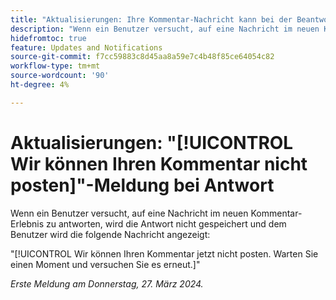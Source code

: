 ```yaml
---
title: "Aktualisierungen: Ihre Kommentar-Nachricht kann bei der Beantwortung nicht veröffentlicht werden."
description: "Wenn ein Benutzer versucht, auf eine Nachricht im neuen Kommentierungserlebnis zu antworten, wird die Antwort nicht gespeichert und dem Benutzer wird eine Nachricht angezeigt."
hidefromtoc: true
feature: Updates and Notifications
source-git-commit: f7cc59883c8d45aa8a59e7c4b48f85ce64054c82
workflow-type: tm+mt
source-wordcount: '90'
ht-degree: 4%

---
```



# Aktualisierungen: &quot;[!UICONTROL Wir können Ihren Kommentar nicht posten]&quot;-Meldung bei Antwort

Wenn ein Benutzer versucht, auf eine Nachricht im neuen Kommentar-Erlebnis zu antworten, wird die Antwort nicht gespeichert und dem Benutzer wird die folgende Nachricht angezeigt:

&quot;[!UICONTROL Wir können Ihren Kommentar jetzt nicht posten. Warten Sie einen Moment und versuchen Sie es erneut.]&quot;

_Erste Meldung am Donnerstag, 27. März 2024._
